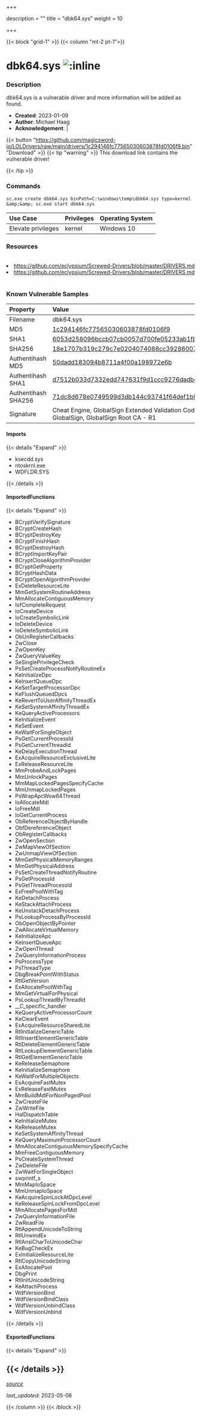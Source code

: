 +++

description = ""
title = "dbk64.sys"
weight = 10

+++


{{< block "grid-1" >}}
{{< column "mt-2 pt-1">}}


# dbk64.sys ![:inline](/images/twitter_verified.png) 


### Description

dbk64.sys is a vulnerable driver and more information will be added as found.

- **Created**: 2023-01-09
- **Author**: Michael Haag
- **Acknowledgement**:  | [](https://twitter.com/)

{{< button "https://github.com/magicsword-io/LOLDrivers/raw/main/drivers/1c294146fc77565030603878fd0106f9.bin" "Download" >}}
{{< tip "warning" >}}
This download link contains the vulnerable driver!

{{< /tip >}}

### Commands

```
sc.exe create dbk64.sys binPath=C:\windows\temp\dbk64.sys type=kernel &amp;&amp; sc.exe start dbk64.sys
```

| Use Case | Privileges | Operating System | 
|:---- | ---- | ---- |
| Elevate privileges | kernel | Windows 10 |

### Resources
<br>
<li><a href=" https://github.com/eclypsium/Screwed-Drivers/blob/master/DRIVERS.md"> https://github.com/eclypsium/Screwed-Drivers/blob/master/DRIVERS.md</a></li>
<li><a href="https://github.com/eclypsium/Screwed-Drivers/blob/master/DRIVERS.md">https://github.com/eclypsium/Screwed-Drivers/blob/master/DRIVERS.md</a></li>
<br>

### Known Vulnerable Samples

| Property           | Value |
|:-------------------|:------|
| Filename           | dbk64.sys |
| MD5                | [1c294146fc77565030603878fd0106f9](https://www.virustotal.com/gui/file/1c294146fc77565030603878fd0106f9) |
| SHA1               | [6053d258096bccb07cb0057d700fe05233ab1fbb](https://www.virustotal.com/gui/file/6053d258096bccb07cb0057d700fe05233ab1fbb) |
| SHA256             | [18e1707b319c279c7e0204074088cc39286007a1cf6cb6e269d5067d8d0628c6](https://www.virustotal.com/gui/file/18e1707b319c279c7e0204074088cc39286007a1cf6cb6e269d5067d8d0628c6) |
| Authentihash MD5   | [50dadd183094b8711a4f00a198972e6b](https://www.virustotal.com/gui/search/authentihash%253A50dadd183094b8711a4f00a198972e6b) |
| Authentihash SHA1  | [d7512b033d7332edd747631f9d1ccc9276dadbe4](https://www.virustotal.com/gui/search/authentihash%253Ad7512b033d7332edd747631f9d1ccc9276dadbe4) |
| Authentihash SHA256| [71dc8d678e0749599d3db144c93741f64def1b8b0efb98bef963d2215ebb4992](https://www.virustotal.com/gui/search/authentihash%253A71dc8d678e0749599d3db144c93741f64def1b8b0efb98bef963d2215ebb4992) |
| Signature         | Cheat Engine, GlobalSign Extended Validation CodeSigning CA - SHA256 - G3, GlobalSign, GlobalSign Root CA - R1   |


#### Imports
{{< details "Expand" >}}
* ksecdd.sys
* ntoskrnl.exe
* WDFLDR.SYS

{{< /details >}}
#### ImportedFunctions
{{< details "Expand" >}}
* BCryptVerifySignature
* BCryptCreateHash
* BCryptDestroyKey
* BCryptFinishHash
* BCryptDestroyHash
* BCryptImportKeyPair
* BCryptCloseAlgorithmProvider
* BCryptGetProperty
* BCryptHashData
* BCryptOpenAlgorithmProvider
* ExDeleteResourceLite
* MmGetSystemRoutineAddress
* MmAllocateContiguousMemory
* IofCompleteRequest
* IoCreateDevice
* IoCreateSymbolicLink
* IoDeleteDevice
* IoDeleteSymbolicLink
* ObUnRegisterCallbacks
* ZwClose
* ZwOpenKey
* ZwQueryValueKey
* SeSinglePrivilegeCheck
* PsSetCreateProcessNotifyRoutineEx
* KeInitializeDpc
* KeInsertQueueDpc
* KeSetTargetProcessorDpc
* KeFlushQueuedDpcs
* KeRevertToUserAffinityThreadEx
* KeSetSystemAffinityThreadEx
* KeQueryActiveProcessors
* KeInitializeEvent
* KeSetEvent
* KeWaitForSingleObject
* PsGetCurrentProcessId
* PsGetCurrentThreadId
* KeDelayExecutionThread
* ExAcquireResourceExclusiveLite
* ExReleaseResourceLite
* MmProbeAndLockPages
* MmUnlockPages
* MmMapLockedPagesSpecifyCache
* MmUnmapLockedPages
* PsWrapApcWow64Thread
* IoAllocateMdl
* IoFreeMdl
* IoGetCurrentProcess
* ObReferenceObjectByHandle
* ObfDereferenceObject
* ObRegisterCallbacks
* ZwOpenSection
* ZwMapViewOfSection
* ZwUnmapViewOfSection
* MmGetPhysicalMemoryRanges
* MmGetPhysicalAddress
* PsSetCreateThreadNotifyRoutine
* PsGetProcessId
* PsGetThreadProcessId
* ExFreePoolWithTag
* KeDetachProcess
* KeStackAttachProcess
* KeUnstackDetachProcess
* PsLookupProcessByProcessId
* ObOpenObjectByPointer
* ZwAllocateVirtualMemory
* KeInitializeApc
* KeInsertQueueApc
* ZwOpenThread
* ZwQueryInformationProcess
* PsProcessType
* PsThreadType
* DbgBreakPointWithStatus
* RtlGetVersion
* ExAllocatePoolWithTag
* MmGetVirtualForPhysical
* PsLookupThreadByThreadId
* __C_specific_handler
* KeQueryActiveProcessorCount
* KeClearEvent
* ExAcquireResourceSharedLite
* RtlInitializeGenericTable
* RtlInsertElementGenericTable
* RtlDeleteElementGenericTable
* RtlLookupElementGenericTable
* RtlGetElementGenericTable
* KeReleaseSemaphore
* KeInitializeSemaphore
* KeWaitForMultipleObjects
* ExAcquireFastMutex
* ExReleaseFastMutex
* MmBuildMdlForNonPagedPool
* ZwCreateFile
* ZwWriteFile
* HalDispatchTable
* KeInitializeMutex
* KeReleaseMutex
* KeSetSystemAffinityThread
* KeQueryMaximumProcessorCount
* MmAllocateContiguousMemorySpecifyCache
* MmFreeContiguousMemory
* PsCreateSystemThread
* ZwDeleteFile
* ZwWaitForSingleObject
* swprintf_s
* MmMapIoSpace
* MmUnmapIoSpace
* KeAcquireSpinLockAtDpcLevel
* KeReleaseSpinLockFromDpcLevel
* MmAllocatePagesForMdl
* ZwQueryInformationFile
* ZwReadFile
* RtlAppendUnicodeToString
* RtlUnwindEx
* RtlAnsiCharToUnicodeChar
* KeBugCheckEx
* ExInitializeResourceLite
* RtlCopyUnicodeString
* ExAllocatePool
* DbgPrint
* RtlInitUnicodeString
* KeAttachProcess
* WdfVersionBind
* WdfVersionBindClass
* WdfVersionUnbindClass
* WdfVersionUnbind

{{< /details >}}
#### ExportedFunctions
{{< details "Expand" >}}

{{< /details >}}
-----



[*source*](https://github.com/magicsword-io/LOLDrivers/tree/main/yaml/dbk64.yaml)

*last_updated:* 2023-05-06








{{< /column >}}
{{< /block >}}
